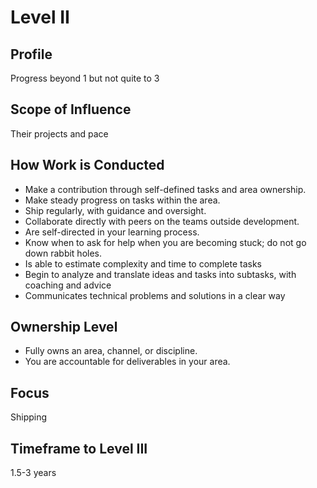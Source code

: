 # Level II

## Profile

Progress beyond 1 but not quite to 3

## Scope of Influence

Their projects and pace

## How Work is Conducted

- Make a contribution through self-defined tasks and area ownership.
- Make steady progress on tasks within the area.
- Ship regularly, with guidance and oversight.
- Collaborate directly with peers on the teams outside development.
- Are self-directed in your learning process.
- Know when to ask for help when you are becoming stuck; do not go down rabbit holes.
- Is able to estimate complexity and time to complete tasks
- Begin to analyze and translate ideas and tasks into subtasks, with coaching and advice
- Communicates technical problems and solutions in a clear way

## Ownership Level

- Fully owns an area, channel, or discipline.
- You are accountable for deliverables in your area.

## Focus

Shipping

## Timeframe to Level III

1.5-3 years

